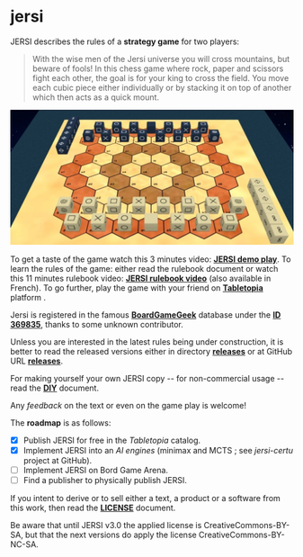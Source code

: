 # jersi

JERSI describes the rules of a **strategy game** for two players:

> With the wise men of the Jersi universe you will cross mountains, but beware of fools! In this chess game where rock, paper and scissors fight each other, the goal is for your king to cross the field. You move each cubic piece either individually or by stacking it on top of another which then acts as a quick mount.

![](./pictures/pure-style-start.jpg)

To get a taste of the game watch this 3 minutes video: [**JERSI demo play**](https://www.youtube.com/watch?v=Cgo8AJnYCfA). To learn the rules of the game: either read the rulebook document or watch this 11 minutes rulebook video: [**JERSI rulebook video**](https://www.youtube.com/watch?v=9613QXbaYjo) (also available in French). To go further, play the game with your friend on **[Tabletopia](https://tabletopia.com/games/jersi)** platform .

Jersi  is registered in the famous [**BoardGameGeek**](https://boardgamegeek.com) database under the [**ID 369835**](https://boardgamegeek.com/boardgame/369835/jersi), thanks to some unknown contributor.

Unless you are interested in the latest rules being under construction, it is better to read the released versions either in directory [**releases**](./releases) or at GitHub URL [**releases**](https://github.com/LucasBorboleta/jersi/releases).

For making yourself your own JERSI copy -- for non-commercial usage -- read the [**DIY**](./DIY.md) document.

Any *feedback* on the text or even on the game play is welcome!

The **roadmap** is  as follows:

- [x] Publish JERSI for free in the *Tabletopia* catalog.
- [x] Implement JERSI into an *AI engines* (minimax and MCTS ; see *jersi-certu* project at GitHub).
- [ ] Implement JERSI on Bord Game Arena.
- [ ] Find a publisher to physically publish JERSI. 

If you intent to derive or to sell either a text, a product or a software from this work, then read the [**LICENSE**](./docs/LICENSE.md) document. 

Be aware that until JERSI v3.0 the applied license is CreativeCommons-BY-SA, but that the next versions do apply the license CreativeCommons-BY-NC-SA. 

